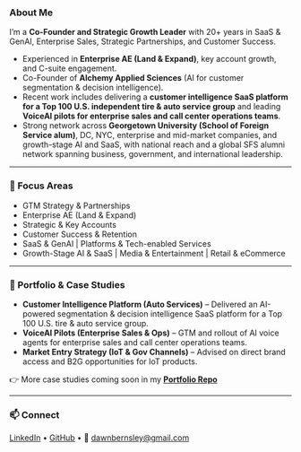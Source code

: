 ### About Me  
I’m a **Co-Founder and Strategic Growth Leader** with 20+ years in SaaS & GenAI, Enterprise Sales, Strategic Partnerships, and Customer Success.  

- Experienced in **Enterprise AE (Land & Expand)**, key account growth, and C-suite engagement.  
- Co-Founder of **Alchemy Applied Sciences** (AI for customer segmentation & decision intelligence).  
- Recent work includes delivering a **customer intelligence SaaS platform for a Top 100 U.S. independent tire & auto service group** and leading **VoiceAI pilots for enterprise sales and call center operations teams**.  
- Strong network across **Georgetown University (School of Foreign Service alum)**, DC, NYC, enterprise and mid-market companies, and growth-stage AI and SaaS, with national reach and a global SFS alumni network spanning business, government, and international leadership.  

---

### 🔑 Focus Areas  
- GTM Strategy & Partnerships  
- Enterprise AE (Land & Expand)  
- Strategic & Key Accounts  
- Customer Success & Retention  
- SaaS & GenAI | Platforms & Tech-enabled Services  
- Growth-Stage AI & SaaS | Media & Entertainment | Retail & eCommerce  

---

### 📂 Portfolio & Case Studies  
- **Customer Intelligence Platform (Auto Services)** – Delivered an AI-powered segmentation & decision intelligence SaaS platform for a Top 100 U.S. tire & auto service group.  
- **VoiceAI Pilots (Enterprise Sales & Ops)** – GTM and rollout of AI voice agents for enterprise sales and call center operations teams.  
- **Market Entry Strategy (IoT & Gov Channels)** – Advised on direct brand access and B2G opportunities for IoT products.  

👉 More case studies coming soon in my [**Portfolio Repo**](#)  

---

### 📫 Connect  
[LinkedIn](https://www.linkedin.com/in/dbernsley/) • [GitHub](https://github.com/dawnbernsley) • 📧 dawnbernsley@gmail.com


